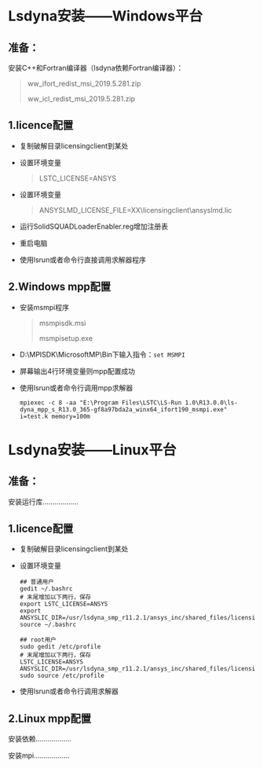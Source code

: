 # Lsdyna安装——Windows平台

## 准备：

安装C++和Fortran编译器（lsdyna依赖Fortran编译器）：

> ww_ifort_redist_msi_2019.5.281.zip
>
> ww_icl_redist_msi_2019.5.281.zip

## 1.licence配置

- 复制破解目录licensingclient到某处

- 设置环境变量

  > LSTC_LICENSE=ANSYS

- 设置环境变量

  > ANSYSLMD_LICENSE_FILE=XX\licensingclient\ansyslmd.lic

- 运行SolidSQUADLoaderEnabler.reg增加注册表

- 重启电脑

- 使用lsrun或者命令行直接调用求解器程序

## 2.Windows mpp配置

- 安装msmpi程序

  > msmpisdk.msi
  >
  > msmpisetup.exe

- D:\MPISDK\MicrosoftMP\Bin下输入指令：`set MSMPI`

- 屏幕输出4行环境变量则mpp配置成功

- 使用lsrun或者命令行调用mpp求解器

  ```shell
  mpiexec -c 8 -aa "E:\Program Files\LSTC\LS-Run 1.0\R13.0.0\ls-dyna_mpp_s_R13.0_365-gf8a97bda2a_winx64_ifort190_msmpi.exe" i=test.k memory=100m
  ```

  

# Lsdyna安装——Linux平台

## 准备：

安装运行库………………

## 1.licence配置

- 复制破解目录licensingclient到某处

- 设置环境变量

  ```shell
  ## 普通用户
  gedit ~/.bashrc
  # 末尾增加以下两行，保存
  export LSTC_LICENSE=ANSYS
  export ANSYSLIC_DIR=/usr/lsdyna_smp_r11.2.1/ansys_inc/shared_files/licensing
  source ~/.bashrc
  
  ## root用户
  sudo gedit /etc/profile
  # 末尾增加以下两行，保存
  LSTC_LICENSE=ANSYS
  ANSYSLIC_DIR=/usr/lsdyna_smp_r11.2.1/ansys_inc/shared_files/licensing
  sudo source /etc/profile
  ```

  

- 使用lsrun或者命令行调用求解器

## 2.Linux mpp配置

安装依赖………………

安装mpi………………
